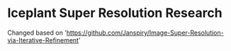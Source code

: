# Iceplant Super Resolution Research
Changed based on 'https://github.com/Janspiry/Image-Super-Resolution-via-Iterative-Refinement'
